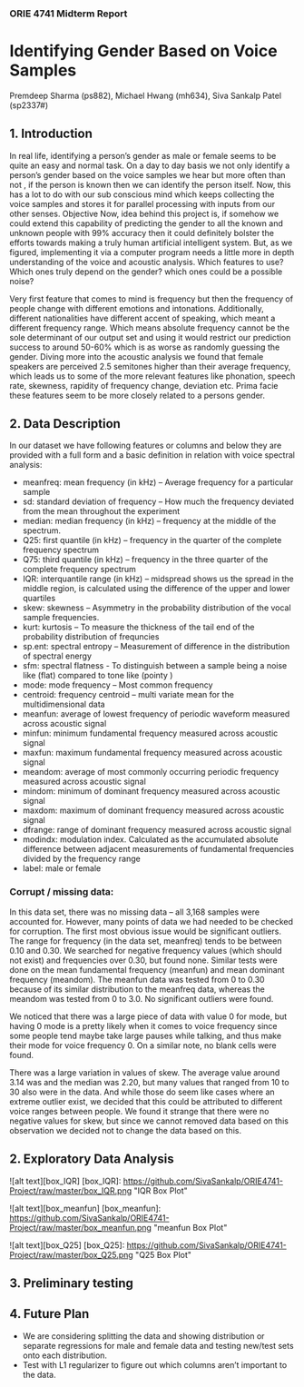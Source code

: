 ### ORIE 4741 Midterm Report

# Identifying Gender Based on Voice Samples

Premdeep Sharma (ps882), Michael Hwang (mh634), Siva Sankalp Patel (sp2337#)

## 1. Introduction

In real life, identifying a person’s gender as male or female seems to be quite an easy and normal task. On a day to day basis we not only identify a person’s gender based on the voice samples we hear but more often than not , if the person is known then we can identify the person itself. Now, this has a lot to do with our sub conscious mind which keeps collecting the voice samples and stores it for parallel processing with inputs from our other senses.
Objective
Now, idea behind this project is, if somehow we could extend this capability of predicting the gender to all the known and unknown people with 99% accuracy then it could definitely bolster the efforts towards making a truly human artificial intelligent system. But, as we figured, implementing it via a computer program needs a little more in depth understanding of the voice and acoustic analysis. Which features to use? Which ones truly depend on the gender? which ones could be a possible noise?

Very first feature that comes to mind is frequency but then the frequency of people change with different emotions and intonations. Additionally, different nationalities have different accent of speaking, which meant a different frequency range. Which means absolute frequency cannot be the sole determinant of our output set and using it would restrict our prediction success to around 50-60% which is as worse as randomly guessing the gender. Diving more into the acoustic analysis we found that female speakers are perceived 2.5 semitones higher than their average frequency, which leads us to some of the more relevant features like phonation, speech rate, skewness, rapidity of frequency change, deviation etc. Prima facie these features seem to be more closely related to a persons gender.

## 2. Data Description


In our dataset we have following features or columns and below they are provided with a full form and a basic definition in relation with voice spectral analysis:

- meanfreq: mean frequency (in kHz) – Average frequency for a particular sample
- sd: standard deviation of frequency – How much the frequency deviated from the mean throughout the experiment
- median: median frequency (in kHz) – frequency at the middle of the spectrum.
- Q25: first quantile (in kHz) – frequency in the quarter of the complete frequency spectrum
- Q75: third quantile (in kHz) – frequency in the three quarter of the complete frequency spectrum
- IQR: interquantile range (in kHz) – midspread shows us the spread in the middle region, is calculated using the difference of the upper and lower quartiles
- skew: skewness – Asymmetry in the probability distribution of the vocal sample frequencies.
- kurt: kurtosis – To measure the thickness of the tail end of the probability distribution of frequncies
- sp.ent: spectral entropy – Measurement of difference in the distribution of spectral energy
- sfm: spectral flatness - To distinguish between a sample being a noise like (flat) compared to tone like (pointy )
- mode: mode frequency – Most common frequency
- centroid: frequency centroid – multi variate mean for the multidimensional data
- meanfun: average of lowest frequency of periodic waveform measured across acoustic signal
- minfun: minimum fundamental frequency measured across acoustic signal
- maxfun: maximum fundamental frequency measured across acoustic signal
- meandom: average of most commonly occurring periodic frequency measured across acoustic signal
- mindom: minimum of dominant frequency measured across acoustic signal
- maxdom: maximum of dominant frequency measured across acoustic signal
- dfrange: range of dominant frequency measured across acoustic signal
- modindx: modulation index. Calculated as the accumulated absolute difference between adjacent measurements of fundamental frequencies divided by the frequency range
- label: male or female
 


### Corrupt / missing data:

In this data set, there was no missing data – all 3,168 samples were accounted for. However, many points of data we had needed to be checked for corruption. The first most obvious issue would be significant outliers. The range for frequency (in the data set, meanfreq) tends to be between 0.10 and 0.30. We searched for negative frequency values (which should not exist) and frequencies over 0.30, but found none. Similar tests were done on the mean fundamental frequency (meanfun) and mean dominant frequency (meandom). The meanfun data was tested from 0 to 0.30 because of its similar distribution to the meanfreq data, whereas the meandom was tested from 0 to 3.0. No significant outliers were found.

We noticed that there was a large piece of data with value 0 for mode, but having 0 mode is a pretty likely when it comes to voice frequency since some people tend maybe take large pauses while talking, and thus make their mode for voice frequency 0. On a similar note, no blank cells were found.

There was a large variation in values of skew. The average value around 3.14 was and the median was 2.20, but many values that ranged from 10 to 30 also were in the data. And while those do seem like cases where an extreme outlier exist, we decided that this could be attributed to different voice ranges between people. We found it strange that there were no negative values for skew, but since we cannot removed data based on this observation we decided not to change the data based on this.


## 2. Exploratory Data Analysis

![alt text][box_IQR]
[box_IQR]: https://github.com/SivaSankalp/ORIE4741-Project/raw/master/box_IQR.png "IQR Box Plot"

![alt text][box_meanfun]
[box_meanfun]: https://github.com/SivaSankalp/ORIE4741-Project/raw/master/box_meanfun.png "meanfun Box Plot"

![alt text][box_Q25]
[box_Q25]: https://github.com/SivaSankalp/ORIE4741-Project/raw/master/box_Q25.png "Q25 Box Plot"

## 3. Preliminary testing

## 4. Future Plan
* We are considering splitting the data and showing distribution or separate regressions for male and female data and testing new/test sets onto each distribution.
* Test with L1 regularizer to figure out which columns aren’t important to the data.
